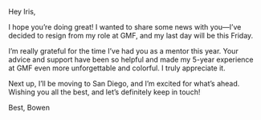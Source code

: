 Hey Iris,

I hope you’re doing great! I wanted to share some news with you—I’ve decided to resign from my role at GMF, and my last day will be this Friday.

I’m really grateful for the time I’ve had you as a mentor this year. Your advice and support have been so helpful and made my 5-year experience at GMF even more unforgettable and colorful. I truly appreciate it.

Next up, I’ll be moving to San Diego, and I’m excited for what’s ahead. Wishing you all the best, and let’s definitely keep in touch!

Best,
Bowen


